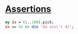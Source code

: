 [1]: https://rosettacode.org/wiki/Assertions

# [Assertions][1]



```perl
my $a = (1..100).pick;
$a == 42 or die '$a ain\'t 42';
```
